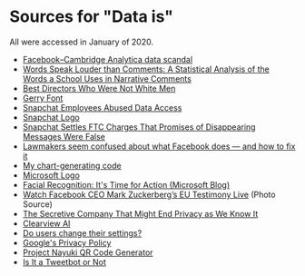 # Sources for "Data is"
All were accessed in January of 2020.

* [Facebook–Cambridge Analytica data scandal](https://en.wikipedia.org/wiki/Facebook%E2%80%93Cambridge_Analytica_data_scandal#Testimony_to_Congress)
* [Words Speak Louder than Comments: A Statistical Analysis of the Words a School Uses in Narrative Comments](https://bowmandickson.com/2019/06/13/words-speak-louder-than-comments-a-statistical-analysis-of-the-words-a-school-uses-in-narrative-comments/)
* [Best Directors Who Were Not White Men](https://flowingdata.com/2020/01/14/best-directors-who-were-non-white-men/)
* [Gerry Font](https://www.uglygerry.com/#)
* [Snapchat Employees Abused Data Access](https://www.vice.com/en_us/article/xwnva7/snapchat-employees-abused-data-access-spy-on-users-snaplion)
* [Snapchat Logo](https://docs.snapchat.com/docs/design-guidelines/)
* [Snapchat Settles FTC Charges That Promises of Disappearing Messages Were False](https://www.ftc.gov/news-events/press-releases/2014/05/snapchat-settles-ftc-charges-promises-disappearing-messages-were)
* [Lawmakers seem confused about what Facebook does — and how to fix it](https://www.vox.com/policy-and-politics/2018/4/10/17222062/mark-zuckerberg-testimony-graham-facebook-regulations)
* [My chart-generating code](preparations_for_data_is_talk.ipynb)
* [Microsoft Logo](https://www.microsoft.com/en-us/legal/intellectualproperty/trademarks/usage/logo.aspx)
* [Facial Recognition: It's Time for Action (Microsoft Blog)](https://blogs.microsoft.com/on-the-issues/2018/12/06/facial-recognition-its-time-for-action/)
* [Watch Facebook CEO Mark Zuckerberg’s EU Testimony Live](https://variety.com/2018/digital/news/mark-zuckerberg-european-testimony-live-stream-1202817768/) (Photo Source)
* [The Secretive Company That Might End Privacy as We Know It](https://www.nytimes.com/2020/01/18/technology/clearview-privacy-facial-recognition.html)
* [Clearview AI](https://clearview.ai/)
* [Do users change their settings?](https://archive.uie.com/brainsparks/2011/09/14/do-users-change-their-settings/)
* [Google's Privacy Policy](https://policies.google.com/privacy)
* [Project Nayuki QR Code Generator](https://www.nayuki.io/page/qr-code-generator-library)
* [Is It a Tweetbot or Not](https://twitter.com/kearneymw/status/1209130912463478788?s=12)
